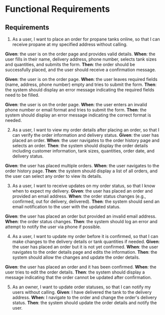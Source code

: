 # Functional Requirements

## Requirements
1. As a user, I want to place an order for propane tanks online, so that I can receive propane at my specified address without calling.
   
**Given**: the user is on the order page and provides valid details.
**When**: the user fills in their name, delivery address, phone number, selects tank sizes and quantities, and submits the form.
**Then**: the order should be successfully placed, and the user should receive a confirmation message.

**Given**: the user is on the order page.
**When**: the user leaves required fields (name, address, phone number) empty and tries to submit the form.
**Then**: the system should display an error message indicating the required fields need to be filled.

**Given**: the user is on the order page.
**When**: the user enters an invalid phone number or email format and tries to submit the form.
**Then**: the system should display an error message indicating the correct format is needed.

2. As a user, I want to view my order details after placing an order, so that I can verify the order information and delivery status.
**Given**: the user has placed an order.
**When**: the user navigates to the order history page and selects an order.
**Then**: the system should display the order details including customer information, tank sizes, quantities, order date, and delivery status.

**Given**: the user has placed multiple orders.
**When**: the user navigates to the order history page.
**Then**: the system should display a list of all orders, and the user can select any order to view its details.

3. As a user, I want to receive updates on my order status, so that I know when to expect my delivery.
**Given**: the user has placed an order and provided an email address.
**When**: the order status changes (e.g., confirmed, out for delivery, delivered).
**Then**: the system should send an email notification to the user with the updated status.

**Given**: the user has placed an order but provided an invalid email address.
**When**: the order status changes.
**Then**: the system should log an error and attempt to notify the user via phone if possible.

4. As a user, I want to update my order before it is confirmed, so that I can make changes to the delivery details or tank quantities if needed.
**Given**: the user has placed an order but it is not yet confirmed.
**When**: the user navigates to the order details page and edits the information.
**Then**: the system should allow the changes and update the order details.

**Given**: the user has placed an order and it has been confirmed.
**When**: the user tries to edit the order details.
**Then**: the system should display a message indicating that the order cannot be updated after confirmation.

5. As an owner, I want to update order statuses, so that I can notify my users without calling.
**Given**: I have delivered the tank to the delivery address.
**When**: I navigate to the order and change the order's delivery status.
**Then**: the system should update the order details and notify the user.
